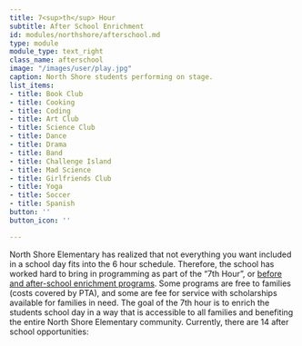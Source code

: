 ```yaml
---
title: 7<sup>th</sup> Hour
subtitle: After School Enrichment
id: modules/northshore/afterschool.md
type: module
module_type: text_right
class_name: afterschool
image: "/images/user/play.jpg"
caption: North Shore students performing on stage.
list_items:
- title: Book Club
- title: Cooking
- title: Coding
- title: Art Club
- title: Science Club
- title: Dance
- title: Drama
- title: Band
- title: Challenge Island
- title: Mad Science
- title: Girlfriends Club
- title: Yoga
- title: Soccer
- title: Spanish
button: ''
button_icon: ''

---
```

North Shore Elementary has realized that not everything you want included in a school day fits into the 6 hour schedule.  Therefore, the school has worked hard to bring in programming as part of the “7th Hour”, or [before and after-school enrichment programs](https://www.pcsb.org/domain/8833). Some programs are free to families (costs covered by PTA), and some are fee for service with scholarships available for families in need.  The goal of the 7th hour is to enrich the students school day in a way that is accessible to all families and benefiting the entire North Shore Elementary community. Currently, there are 14 after school opportunities: